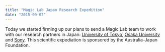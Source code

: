 ```yaml
---
title: "Magic Lab Japan Research Expedition"
date: "2015-09-02"
---
```

Today we started firming up our plans to send a Magic Lab team to work with our research partners in Japan: [University of Tokyo](http://www.osaka-u.ac.jp/en), [Osaka University](http://www.osaka-u.ac.jp/en/research) and [Sony](https://www.sonycsl.co.jp/lab/tokyo/). This scientific expediation is sponsored by the Australia-Japan Foundation.